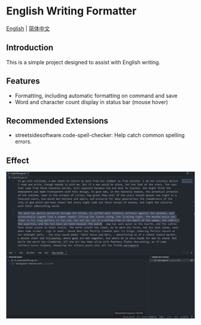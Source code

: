 # English Writing Formatter
[English](README.md) | [简体中文](README.zh-CN.md)
## Introduction
This is a simple project designed to assist with English writing.

## Features
- Formatting, including automatic formatting on command and save
- Word and character count display in status bar (mouse hover)

## Recommended Extensions
- streetsidesoftware.code-spell-checker: Help catch common spelling errors.
## Effect
![effect image](resources/effect.png)
